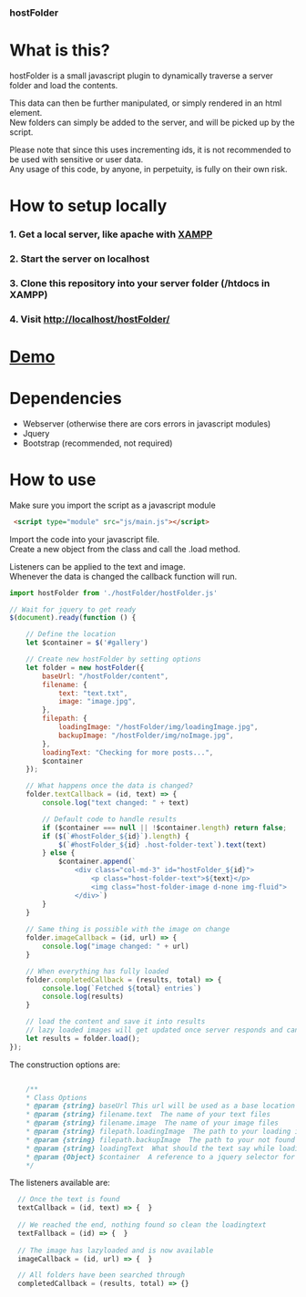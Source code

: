 ### hostFolder

# What is this?
hostFolder is a small javascript plugin to dynamically traverse a server folder and load the contents.  

This data can then be further manipulated, or simply rendered in an html element.  
New folders can simply be added to the server, and will be picked up by the script.    

Please note that since this uses incrementing ids, it is not recommended to be used with sensitive or user data.  
Any usage of this code, by anyone, in perpetuity, is fully on their own risk.   


# How to setup locally

### 1. Get a local server, like apache with [XAMPP](https://www.apachefriends.org/index.html)
### 2. Start the server on localhost
### 3. Clone this repository into your server folder (/htdocs in XAMPP)
### 4. Visit [http://localhost/hostFolder/](http://localhost/hostFolder/)  
  
  
# [Demo](http://mikaelhellsen.com/hostFolder/)  

  
# Dependencies
- Webserver (otherwise there are cors errors in javascript modules)
- Jquery
- Bootstrap (recommended, not required)


# How to use

Make sure you import the script as a javascript module

```html
 <script type="module" src="js/main.js"></script>
```

Import the code into your javascript file.  
Create a new object from the class and call the .load method.  

Listeners can be applied to the text and image.  
Whenever the data is changed the callback function will run.  

```javascript
import hostFolder from './hostFolder/hostFolder.js'

// Wait for jquery to get ready
$(document).ready(function () {

    // Define the location
    let $container = $('#gallery')

    // Create new hostFolder by setting options
    let folder = new hostFolder({
        baseUrl: "/hostFolder/content",
        filename: {
            text: "text.txt",
            image: "image.jpg",
        },
        filepath: {
            loadingImage: "/hostFolder/img/loadingImage.jpg",
            backupImage: "/hostFolder/img/noImage.jpg",
        },
        loadingText: "Checking for more posts...",
        $container
    });

    // What happens once the data is changed?
    folder.textCallback = (id, text) => {
        console.log("text changed: " + text)

        // Default code to handle results
        if ($container === null || !$container.length) return false;
        if ($(`#hostFolder_${id}`).length) {
            $(`#hostFolder_${id} .host-folder-text`).text(text)
        } else {
            $container.append(`
                <div class="col-md-3" id="hostFolder_${id}">
                    <p class="host-folder-text">${text}</p>
                    <img class="host-folder-image d-none img-fluid">
                </div>`)
        }
    }
    
    // Same thing is possible with the image on change
    folder.imageCallback = (id, url) => {
        console.log("image changed: " + url)
    }

    // When everything has fully loaded
    folder.completedCallback = (results, total) => {
        console.log(`Fetched ${total} entries`)
        console.log(results)
    }

    // load the content and save it into results
    // lazy loaded images will get updated once server responds and can be found in folder.results
    let results = folder.load();
});
```

The construction options are: 

```javascript

    /**
    * Class Options
    * @param {string} baseUrl This url will be used as a base location when creating paths
    * @param {string} filename.text  The name of your text files
    * @param {string} filename.image  The name of your image files
    * @param {string} filepath.loadingImage  The path to your loading image, relative to baseUrl
    * @param {string} filepath.backupImage  The path to your not found image, relative to baseUrl
    * @param {string} loadingText  What should the text say while loading new results?
    * @param {Object} $container  A reference to a jquery selector for the container you want the content in
    */

```

The listeners available are:

```javascript
  // Once the text is found
  textCallback = (id, text) => {  }
  
  // We reached the end, nothing found so clean the loadingtext
  textFallback = (id) => {  }
  
  // The image has lazyloaded and is now available
  imageCallback = (id, url) => {  }

  // All folders have been searched through
  completedCallback = (results, total) => {}

```